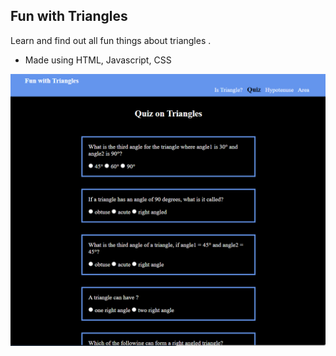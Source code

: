 ## Fun with Triangles

Learn and find out all fun things about triangles .

- Made using HTML, Javascript, CSS

![App Image](/images/app_img.png?raw=true "Title")
